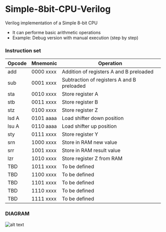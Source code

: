 # Simple-8bit-CPU-Verilog
Verilog implementation of a Simple 8-bit CPU
 - It can performe basic arithmetic operations
 - Example: Debug version with manual execution (step by step)
 
### Instruction set 
| Opcode | Mnemonic | Operation |
| ------------- | ------------- | ------------- |  
| add  | 0000 xxxx  | Addition of registers A and B preloaded|
| sub  | 0001 xxxx  | Subtraction of registers A and B preloaded|
| sta  | 0010 xxxx  | Store register A|
| stb  | 0011 xxxx  | Store register B|
| stz  | 0100 xxxx  | Store register Z|
| lsd A| 0101 aaaa  | Load shifter down position|
| lsu A| 0110 aaaa  | Load shifter up position|
| sty  | 0111 xxxx  | Store register Y|
| srn  | 1000 xxxx  | Store in RAM new value|
| srr  | 1001 xxxx  | Store in RAM result value|
| lzr  | 1010 xxxx  | Store register Z from RAM|
| TBD  | 1011 xxxx  | To be defined|
| TBD  | 1100 xxxx  | To be defined|
| TBD  | 1101 xxxx  | To be defined|
| TBD  | 1110 xxxx  | To be defined|
| TBD  | 1111 xxxx  | To be defined|
 
### DIAGRAM
 
![alt text](https://github.com/viCppDev/Simple-8bit-CPU-Verilog/blob/feature/ControlUnit/diagram.jpg?raw=true)
